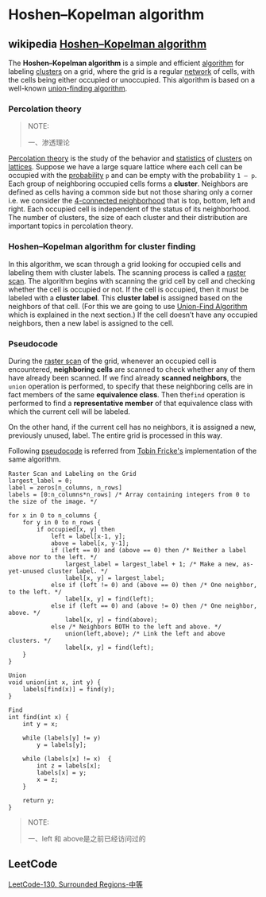 # Hoshen–Kopelman algorithm



## wikipedia [Hoshen–Kopelman algorithm](https://en.wikipedia.org/wiki/Hoshen%E2%80%93Kopelman_algorithm) 

The **Hoshen–Kopelman algorithm** is a simple and efficient [algorithm](https://en.wikipedia.org/wiki/Algorithm) for labeling [clusters](https://en.wikipedia.org/wiki/Cluster_analysis) on a grid, where the grid is a regular [network](https://en.wikipedia.org/wiki/Artificial_neural_network) of cells, with the cells being either occupied or unoccupied. This algorithm is based on a well-known [union-finding algorithm](https://en.wikipedia.org/wiki/Disjoint-set_data_structure).

### Percolation theory

> NOTE:
>
> 一、渗透理论

[Percolation theory](https://en.wikipedia.org/wiki/Percolation_theory) is the study of the behavior and [statistics](https://en.wikipedia.org/wiki/Statistics) of [clusters](https://en.wikipedia.org/wiki/Cluster_analysis) on [lattices](https://en.wikipedia.org/wiki/Lattice_graph). Suppose we have a large square lattice where each cell can be occupied with the [probability](https://en.wikipedia.org/wiki/Probability) `p` and can be empty with the probability `1 – p`. Each group of neighboring occupied cells forms a **cluster**. Neighbors are defined as cells having a common side but not those sharing only a corner i.e. we consider the [4-connected neighborhood](https://en.wikipedia.org/wiki/Pixel_connectivity) that is top, bottom, left and right. Each occupied cell is independent of the status of its neighborhood. The number of clusters, the size of each cluster and their distribution are important topics in percolation theory.

### Hoshen–Kopelman algorithm for cluster finding

In this algorithm, we scan through a grid looking for occupied cells and labeling them with cluster labels. The scanning process is called a [raster scan](https://en.wikipedia.org/wiki/Raster_scan). The algorithm begins with scanning the grid cell by cell and checking whether the cell is occupied or not. If the cell is occupied, then it must be labeled with a **cluster label**. This **cluster label** is assigned based on the neighbors of that cell. (For this we are going to use [Union-Find Algorithm](https://en.wikipedia.org/wiki/Union-find_algorithm) which is explained in the next section.) If the cell doesn’t have any occupied neighbors, then a new label is assigned to the cell.

### Pseudocode

During the [raster scan](https://en.wikipedia.org/wiki/Raster_scan) of the grid, whenever an occupied cell is encountered, **neighboring cells** are scanned to check whether any of them have already been scanned. If we find already **scanned neighbors**, the `union` operation is performed, to specify that these neighboring cells are in fact members of the same **equivalence class**. Then the`find` operation is performed to find a **representative member** of that equivalence class with which the current cell will be labeled.

On the other hand, if the current cell has no neighbors, it is assigned a new, previously unused, label. The entire grid is processed in this way.

Following [pseudocode](https://en.wikipedia.org/wiki/Pseudocode) is referred from [Tobin Fricke's](https://www.ocf.berkeley.edu/~fricke/) implementation of the same algorithm.



```pseudocode
Raster Scan and Labeling on the Grid
largest_label = 0;
label = zeros[n_columns, n_rows]
labels = [0:n_columns*n_rows] /* Array containing integers from 0 to the size of the image. */

for x in 0 to n_columns {
    for y in 0 to n_rows {
        if occupied[x, y] then
            left = label[x-1, y];
            above = label[x, y-1];
            if (left == 0) and (above == 0) then /* Neither a label above nor to the left. */
                largest_label = largest_label + 1; /* Make a new, as-yet-unused cluster label. */
                label[x, y] = largest_label;
            else if (left != 0) and (above == 0) then /* One neighbor, to the left. */
                label[x, y] = find(left);
            else if (left == 0) and (above != 0) then /* One neighbor, above. */
                label[x, y] = find(above);
            else /* Neighbors BOTH to the left and above. */
                union(left,above); /* Link the left and above clusters. */
                label[x, y] = find(left);
    }
}

Union
void union(int x, int y) {
    labels[find(x)] = find(y);
}

Find
int find(int x) {
    int y = x;

    while (labels[y] != y)
        y = labels[y];

    while (labels[x] != x)  {
        int z = labels[x];
        labels[x] = y;
        x = z;
    }

    return y;
}
```

> NOTE:
>
> 一、left 和 above是之前已经访问过的

## LeetCode

[LeetCode-130. Surrounded Regions-中等](https://leetcode.cn/problems/surrounded-regions/)